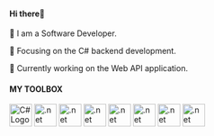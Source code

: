 #### Hi there👋


🐝 I am a Software Developer. 

🐝 Focusing on the C# backend development.

🐝 Currently working on the Web API application.


#### MY TOOLBOX
<img src= "https://user-images.githubusercontent.com/106931585/192812022-c744bb98-c48d-4de2-8e63-c48c54452972.svg" alt="C# Logo" width="40" height="40"/> <img src= "https://user-images.githubusercontent.com/106931585/192813248-e23f5f87-8121-49d9-86d5-2e6394dd6954.svg" alt=".net Logo" width="40" height="40"/> <img src= "https://user-images.githubusercontent.com/106931585/192814064-f6772bd3-a439-42ad-a59e-b2c0ec07a859.svg" alt=".net Logo" width="40" height="40"/> <img src= "https://user-images.githubusercontent.com/106931585/192814760-214be459-ef71-43f4-84bd-6dcd95d26dfc.svg" alt=".net Logo" width="40" height="40"/> <img src= "https://user-images.githubusercontent.com/106931585/192815048-ebe13620-a346-4a5b-a6a1-2e26e1aeb2c4.svg" alt=".net Logo" width="40" height="40"/> 
<img src= "https://user-images.githubusercontent.com/106931585/192816058-67227845-cefe-46a0-b0c5-153329f7af1a.svg" alt=".net Logo" width="40" height="40"/> <img src= "https://user-images.githubusercontent.com/106931585/192818675-e46edbb0-7c27-4d87-854c-a8b964b8d891.svg" alt=".net Logo" width="40" height="40"/> 
<img src= "https://user-images.githubusercontent.com/106931585/192818859-6321151a-1ca8-43e6-96a6-c56f00c9210a.svg" alt=".net Logo" width="40" height="40"/> 
